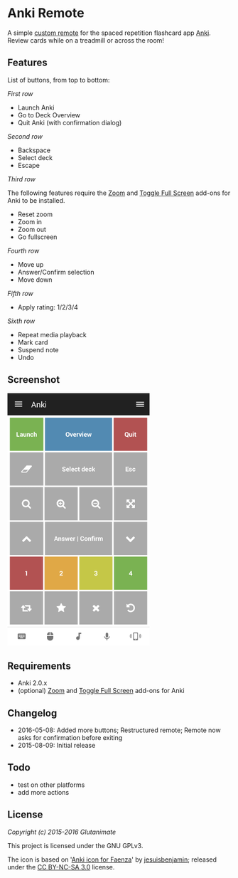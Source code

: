 # Anki Remote

A simple [custom remote](https://www.unifiedremote.com/) for the spaced repetition flashcard app [Anki](http://ankisrs.net/). Review cards while on a treadmill or across the room!

## Features

List of buttons, from top to bottom:

*First row*

* Launch Anki
* Go to Deck Overview
* Quit Anki (with confirmation dialog)

*Second row*

* Backspace
* Select deck
* Escape

*Third row*

The following features require the [Zoom](https://ankiweb.net/shared/info/1956318463) and [Toggle Full Screen](https://ankiweb.net/shared/info/1703043345) add-ons for Anki to be installed.

* Reset zoom
* Zoom in
* Zoom out
* Go fullscreen

*Fourth row*

* Move up
* Answer/Confirm selection
* Move down

*Fifth row*

* Apply rating: 1/2/3/4

*Sixth row*

* Repeat media playback
* Mark card
* Suspend note
* Undo

## Screenshot

<img src="https://raw.githubusercontent.com/Glutanimate/unified-remote-anki/master/screen.png" width="320">

## Requirements

* Anki 2.0.x
* (optional) [Zoom](https://ankiweb.net/shared/info/1956318463) and [Toggle Full Screen](https://ankiweb.net/shared/info/1703043345) add-ons for Anki

## Changelog

* 2016-05-08: Added more buttons; Restructured remote; Remote now asks for confirmation before exiting
* 2015-08-09: Initial release

## Todo

* test on other platforms
* add more actions

## License

*Copyright (c) 2015-2016 Glutanimate*

This project is licensed under the GNU GPLv3.

The icon is based on '[Anki icon for Faenza](http://jesuisbenjamin.deviantart.com/art/Anki-icon-for-Faenza-202232311)' by [jesuisbenjamin](http://jesuisbenjamin.deviantart.com/); released under the [CC BY-NC-SA 3.0](https://creativecommons.org/licenses/by-nc-sa/3.0/) license.